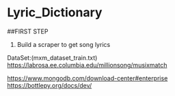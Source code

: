 # Lyric_Dictionary


##FIRST STEP 

1. Build a scraper to get song lyrics 

DataSet:(mxm_dataset_train.txt)
https://labrosa.ee.columbia.edu/millionsong/musixmatch


https://www.mongodb.com/download-center#enterprise
https://bottlepy.org/docs/dev/
